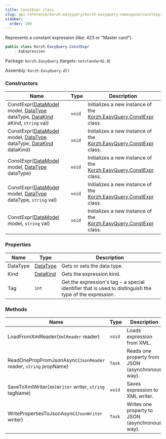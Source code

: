 ```yaml
---
title: ConstExpr class
slug: api-reference/korzh-easyquery/korzh-easyquery-namespace/constexpr-class
sidebar:
  order: 100
---
```


Represents a constant expression (like: 423 or "Master card").
```csharp
public class Korzh.EasyQuery.ConstExpr
    : EqExpression

```
Package: `Korzh.EasyQuery` (targets: `netstandard2.0`)

Assembly: `Korzh.EasyQuery.dll`

### Constructors

| Name | Type | Description | 
| --- | --- | --- | 
| ConstExpr([DataModel](/easyquery/docs/api-reference/korzh-easyquery/korzh-easyquery-namespace/datamodel-class) model, [DataType](/easyquery/docs/api-reference/easydata-core/easydata-namespace/datatype-enum) dataType, [DataKind](/easyquery/docs/api-reference/korzh-easyquery/korzh-easyquery-namespace/datakind-enum) aKind, `string` val) | `void` | Initializes a new instance of the [Korzh.EasyQuery.ConstExpr](/easyquery/docs/api-reference/korzh-easyquery/korzh-easyquery-namespace/constexpr-class) class. | 
| ConstExpr([DataModel](/easyquery/docs/api-reference/korzh-easyquery/korzh-easyquery-namespace/datamodel-class) model, [DataType](/easyquery/docs/api-reference/easydata-core/easydata-namespace/datatype-enum) dataType, [DataKind](/easyquery/docs/api-reference/korzh-easyquery/korzh-easyquery-namespace/datakind-enum) dataKind) | `void` | Initializes a new instance of the [Korzh.EasyQuery.ConstExpr](/easyquery/docs/api-reference/korzh-easyquery/korzh-easyquery-namespace/constexpr-class) class. | 
| ConstExpr([DataModel](/easyquery/docs/api-reference/korzh-easyquery/korzh-easyquery-namespace/datamodel-class) model, [DataType](/easyquery/docs/api-reference/easydata-core/easydata-namespace/datatype-enum) dataType) | `void` | Initializes a new instance of the [Korzh.EasyQuery.ConstExpr](/easyquery/docs/api-reference/korzh-easyquery/korzh-easyquery-namespace/constexpr-class) class. | 
| ConstExpr([DataModel](/easyquery/docs/api-reference/korzh-easyquery/korzh-easyquery-namespace/datamodel-class) model, [DataType](/easyquery/docs/api-reference/easydata-core/easydata-namespace/datatype-enum) dataType, `string` val) | `void` | Initializes a new instance of the [Korzh.EasyQuery.ConstExpr](/easyquery/docs/api-reference/korzh-easyquery/korzh-easyquery-namespace/constexpr-class) class. | 
| ConstExpr([DataModel](/easyquery/docs/api-reference/korzh-easyquery/korzh-easyquery-namespace/datamodel-class) model, `string` val) | `void` | Initializes a new instance of the [Korzh.EasyQuery.ConstExpr](/easyquery/docs/api-reference/korzh-easyquery/korzh-easyquery-namespace/constexpr-class) class. | 


### Properties

| Name | Type | Description | 
| --- | --- | --- | 
| DataType | [DataType](/easyquery/docs/api-reference/easydata-core/easydata-namespace/datatype-enum) | Gets or sets the data type. | 
| Kind | [DataKind](/easyquery/docs/api-reference/korzh-easyquery/korzh-easyquery-namespace/datakind-enum) | Gets the expression kind. | 
| Tag | `int` | Get the expression's tag - a special identifier that is used to distinguish the type of the expression . | 


### Methods

| Name | Type | Description | 
| --- | --- | --- | 
| LoadFromXmlReader(`XmlReader` reader) | `void` | Loads expression from XML. | 
| ReadOnePropFromJsonAsync(`JsonReader` reader, `string` propName) | `Task` | Reads one property from JSON (asynchronous way). | 
| SaveToXmlWriter(`XmlWriter` writer, `string` tagName) | `void` | Saves expression to XML writer. | 
| WritePropertiesToJsonAsync(`JsonWriter` writer) | `Task` | Writes one property to JSON (asynchronous way). |
